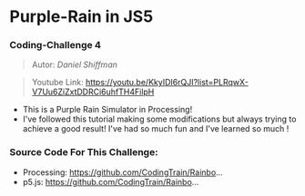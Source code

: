 # Purple-Rain in JS5

### Coding-Challenge 4

> Autor: *Daniel Shiffman*

> Youtube Link:  https://youtu.be/KkyIDI6rQJI?list=PLRqwX-V7Uu6ZiZxtDDRCi6uhfTH4FilpH

- This is a Purple Rain Simulator in Processing!
- I've followed this tutorial making some modifications but always trying to achieve a good result! I've had so much fun and I've learned so much ! 


### Source Code For This Challenge:

- Processing: https://github.com/CodingTrain/Rainbo...
- p5.js: https://github.com/CodingTrain/Rainbo...
